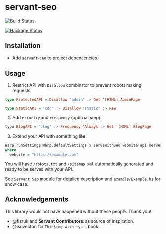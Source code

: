 # servant-seo

[![Build Status](https://travis-ci.org/swamp-agr/servant-seo.svg?branch=master)](https://travis-ci.org/swamp-agr/servant-seo)

[![Hackage Status](https://matrix.hackage.haskell.org/api/v2/packages/servant-seo/badge)](https://matrix.hackage.haskell.org/api/v2/packages/servant-seo/badge)

## Installation

- Add `servant-seo` to project dependencies.

## Usage

1. Restrict API with `Disallow` combinator to prevent robots making requests.

  ```haskell
  type ProtectedAPI = Disallow "admin" :> Get '[HTML] AdminPage

  type StaticAPI = "cdn" :> Disallow "static" :> Raw
  ```

2. Add `Priority` and `Frequency` (optional step).

  ```haskell
  typw BlogAPI = "blog" :> Frequency 'Always :> Get '[HTML] BlogPage
  ```
  
3. Extend your API with something like: 

  ```haskell
  Warp.runSettings Warp.defaultSettings $ serveWithSeo website api server
  where
    website = "https://example.com"
  ```

You will have `/robots.txt` and `/sitemap.xml` automatically generated and ready to be served with your API.

See `Servant.Seo` module for detailed description and `example/Example.hs` for show case.

## Acknowledgements

This library would not have happened without these people. Thank you!

  - @fizruk and **Servant Contributors**: as source of inspiration.
  - @isovector: for `Thinking with types` book.
  
